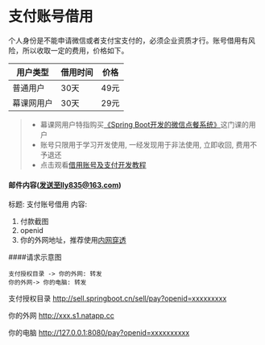 # 支付账号借用
个人身份是不能申请微信或者支付宝支付的，必须企业资质才行。账号借用有风险，所以收取一定的费用，价格如下。

用户类型 | 借用时间 | 价格
-------|-------|------
普通用户 | 30天 | 49元
幕课网用户 | 30天 | 29元

> - 幕课网用户特指购买[《Spring Boot开发的微信点餐系统》](http://coding.imooc.com/class/117.html)这门课的用户
> - 账号只限用于学习开发使用, 一经发现用于非法使用, 立即收回, 费用不予退还
> - 点击观看[借用账号及支付开发教程]()

#### 邮件内容(发送至lly835@163.com)
标题: 支付账号借用
内容:
1. 付款截图
2. openid
3. 你的外网地址，推荐使用[内网穿透](https://natapp.cn/)

####请求示意图

```sequence
支付授权目录 -> 你的外网: 转发
你的外网-> 你的电脑: 转发
```

支付授权目录
http://sell.springboot.cn/sell/pay?openid=xxxxxxxxx

你的外网
http://xxx.s1.natapp.cc

你的电脑
http://127.0.0.1:8080/pay?openid=xxxxxxxxxx





